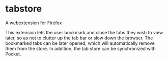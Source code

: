# tabstore
A webextension for Firefox

This extension lets the user bookmark and close the tabs they wish to view later, so as
not to clutter up the tab bar or slow down the browser. The bookmarked tabs can be later opened,
which will automatically remove them from the store. In addition, the tab store can be synchronized with Pocket.
